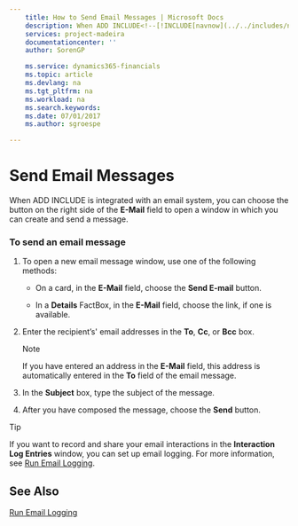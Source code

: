```yaml
---
    title: How to Send Email Messages | Microsoft Docs
    description: When ADD INCLUDE<!--[!INCLUDE[navnow](../../includes/navnow_md.md)]--> is integrated with an email system, you can choose the button on the right side of the **E-Mail** field to open a window in which you can create and send a message.
    services: project-madeira
    documentationcenter: ''
    author: SorenGP

    ms.service: dynamics365-financials
    ms.topic: article
    ms.devlang: na
    ms.tgt_pltfrm: na
    ms.workload: na
    ms.search.keywords:
    ms.date: 07/01/2017
    ms.author: sgroespe

---
```

# Send Email Messages
When ADD INCLUDE<!--[!INCLUDE[navnow](../../includes/navnow_md.md)]--> is integrated with an email system, you can choose the button on the right side of the **E-Mail** field to open a window in which you can create and send a message.  
  
### To send an email message  
  
1.  To open a new email message window, use one of the following methods:  
  
    -   On a card, in the **E-Mail** field, choose the **Send E-mail** button.  
  
    -   In a **Details** FactBox, in the **E-Mail** field, choose the link, if one is available.  
  
2.  Enter the recipient’s' email addresses in the **To**, **Cc**, or **Bcc** box.  
  
    > [!NOTE]  
    >  If you have entered an address in the **E-Mail** field, this address is automatically entered in the **To** field of the email message.  
  
3.  In the **Subject** box, type the subject of the message.  
  
4.  After you have composed the message, choose the **Send** button.  
  
> [!TIP]  
>  If you want to record and share your email interactions in the **Interaction Log Entries** window, you can set up email logging. For more information, see [Run Email Logging](../FullExperience/how-to-run-email-logging.md).  
  
## See Also  
 [Run Email Logging](../FullExperience/how-to-run-email-logging.md)